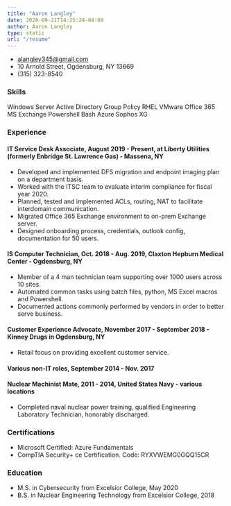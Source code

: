 ```yaml
---
title: "Aaron Langley"
date: 2020-09-21T14:25:24-04:00
author: Aaron Langley
type: static
url: "/resume"
---
```

- alangley345@gmail.com
- 10 Arnold Street, Ogdensburg, NY 13669  
- (315) 323-8540

### Skills

Windows Server
Active Directory
Group Policy
RHEL
VMware
Office 365
MS Exchange
Powershell
Bash
Azure
Sophos XG

### Experience

#### IT Service Desk Associate, August 2019 - Present, at Liberty Utilities (formerly  Enbridge St. Lawrence Gas) - Massena, NY

- Developed and implemented DFS migration and endpoint imaging plan on a department basis.
- Worked with the ITSC team to evaluate interim compliance for fiscal year 2020.
- Planned, tested and implemented ACLs, routing, NAT to facilitate interdomain communication.
- Migrated Office 365 Exchange environment to on-prem Exchange server.
- Designed onboarding process, credentials, outlook config, documentation for 50 users.

#### IS Computer Technician, Oct. 2018 - Aug. 2019, Claxton Hepburn Medical Center - Ogdensburg, NY

- Member of a 4 man technician team supporting over 1000 users across 10 sites.
- Automated common tasks using batch files, python, MS Excel macros and Powershell.
- Documented actions commonly performed by vendors in order to better serve business.

#### Customer Experience Advocate, November 2017 - September 2018 - Kinney Drugs in Ogdensburg, NY

- Retail focus on providing excellent customer service.

#### Various non-IT roles, September 2014 - Nov. 2017

#### Nuclear Machinist Mate, 2011 - 2014, United States Navy - various locations

- Completed naval nuclear power training, qualified Engineering Laboratory Technician, honorably discharged.

### Certifications

- Microsoft Certified: Azure Fundamentals
- CompTIA Security+ ce Certification. Code: RYXVWEMG0GQQ15CR

### Education

- M.S. in Cybersecurity from Excelsior College, May 2020
- B.S. in Nuclear Engineering Technology from Excelsior College, 2018
